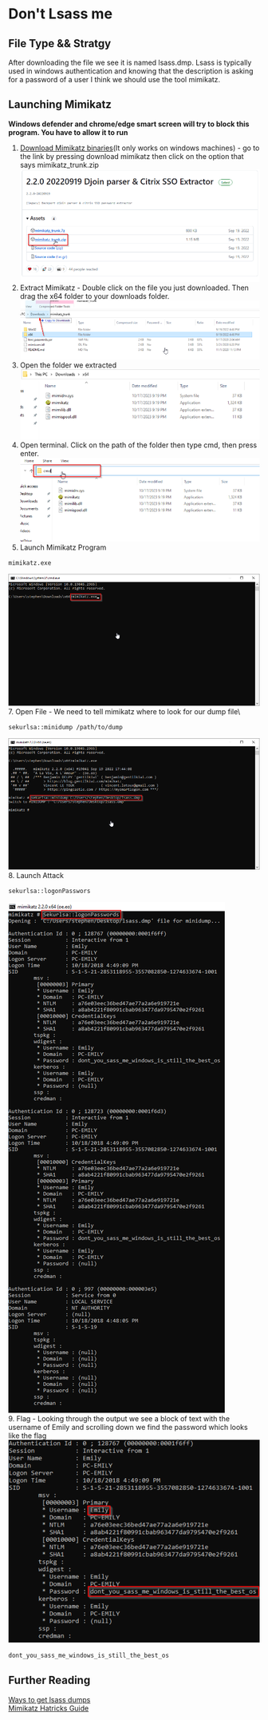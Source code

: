 # Don't Lsass me

## File Type && Stratgy
After downloading the file we see it is named lsass.dmp. Lsass is typically used in windows authentication and knowing that the description is asking for a password of a user I think we should use the tool mimikatz.

## Launching Mimikatz
**Windows defender and chrome/edge smart screen will try to block this program. You have to allow it to run**
1. [Download Mimikatz binaries](https://github.com/gentilkiwi/mimikatz/releases)(It only works on windows machines) - go to the link by pressing download mimikatz then click on the option that says mimikatz_trunk.zip\
![mimidown](Media/MimikatzDownload.png)
2. Extract Mimikatz - Double click on the file you just downloaded. Then drag the x64 folder to your downloads folder.\
![extract](Media/extractmimi.png)
3. Open the folder we extracted\
![folderopen](Media/folderopen.png)
4. Open terminal. Click on the path of the folder then type cmd, then press enter.\
![pathcm](Media/pathcmd.png)
5. Launch Mimikatz Program
```bash
mimikatz.exe
```
![launch](Media/launch2.png)
\
7. Open File - We need to tell mimikatz where to look for our dump file\
```bash
sekurlsa::minidump /path/to/dump
```
![mimilock](Media/mimilock.png)
\
8. Launch Attack
```bash
sekurlsa::logonPasswors
```
![logonpass](Media/LongOutput.png) 
\
9. Flag - Looking through the output we see a block of text with the username of Emily and scrolling down we find the password which looks like the flag\
![flag](Media/Flag.png) 
```bash
dont_you_sass_me_windows_is_still_the_best_os
```

## Further Reading
[Ways to get lsass dumps](https://crypt0ace.github.io/posts/Dumping-Lsass/#:~:text=Mimikatz%20is%20a%20very%20popular,extract%20the%20plain%20text%20passwords.) \
[Mimikatz Hatricks Guide](https://book.hacktricks.xyz/windows-hardening/stealing-credentials/credentials-mimikatz)
